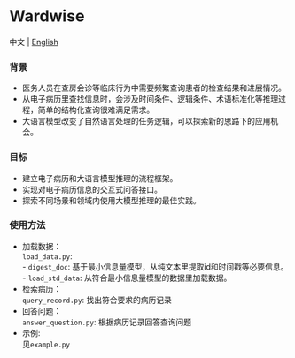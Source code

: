 # Wardwise

中文 | [English](README.md)


### 背景
* 医务人员在查房会诊等临床行为中需要频繁查询患者的检查结果和进展情况。
* 从电子病历里查找信息时，会涉及时间条件、逻辑条件、术语标准化等推理过程，简单的结构化查询很难满足需求。
* 大语言模型改变了自然语言处理的任务逻辑，可以探索新的思路下的应用机会。


### 目标
* 建立电子病历和大语言模型推理的流程框架。
* 实现对电子病历信息的交互式问答接口。
* 探索不同场景和领域内使用大模型推理的最佳实践。


### 使用方法
* 加载数据：  
    `load_data.py`:  
        - `digest_doc`: 基于最小信息量模型，从纯文本里提取id和时间戳等必要信息。  
        - `load_std_data`: 从符合最小信息量模型的数据里加载数据。  
* 检索病历：  
    `query_record.py`: 找出符合要求的病历记录  
* 回答问题：  
    `answer_question.py`: 根据病历记录回答查询问题  
* 示例:  
见`example.py`
